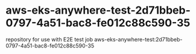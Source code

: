 # aws-eks-anywhere-test-2d71bbeb-0797-4a51-bac8-fe012c88c590-35
repository for use with E2E test job aws-eks-anywhere-test:2d71bbeb-0797-4a51-bac8-fe012c88c590-35
